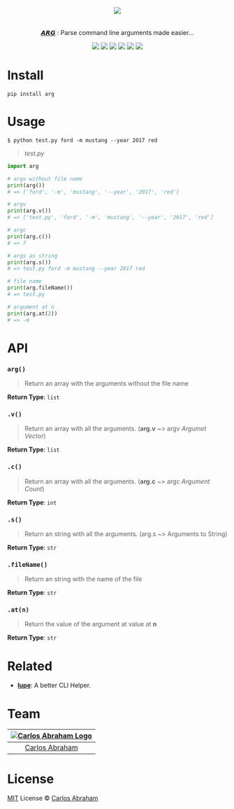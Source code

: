 <p align="center" id="top">
	<a href="https://pypi.org/project/arg"><img src="https://cdn.abraham.gq/projects/arg/logo.svg"></a>
	<br>
	<br>
	<br>
	<a href="https://pypi.org/project/arg"><b>𝘼𝙍𝙂</b></a>
	: Parse command line arguments made easier...
</p>

<p align="center">
	<!-- Travis CI -->
	<a href="https://travis-ci.org/abranhe/arg"><img src="https://img.shields.io/travis/abranhe/arg.svg?logo=travis" /></a>
	<!-- LICENSE -->
	<a href="https://github.com/abranhe/arg/blob/master/LICENSE"><img src="https://img.shields.io/github/license/abranhe/arg.svg" /></a>
	<!-- @abranhe -->
	<a href="https://github.com/abranhe"><img src="https://abranhe.com/badge.svg"></a>
	<!-- Cash me -->
	<a href="https://cash.me/$abranhe"><img src="https://cdn.abranhe.com/badges/cash-me.svg"></a>
	<!-- Patreon -->
	<a href="https://www.patreon.com/abranhe"><img src="https://cdn.abranhe.com/badges/patreon.svg" /></a>
	<!-- Paypal -->
	<a href="https://paypal.me/abranhe/10"><img src="https://cdn.abranhe.com/badges/paypal.svg" /></a>
</p>


# Install

```
pip install arg
```

# Usage

```
$ python test.py ford -m mustang --year 2017 red
```

> *test.py*

```py
import arg

# argv without file name
print(arg())
# => ['ford', '-m', 'mustang', '--year', '2017', 'red']

# argv
print(arg.v())
# => ['test.py', 'ford', '-m', 'mustang', '--year', '2017', 'red']

# argc
print(arg.c())
# => 7

# args as string
print(arg.s())
# => test.py ford -m mustang --year 2017 red

# file name
print(arg.fileName())
# => test.py

# argument at n
print(arg.at(2))
# => -m

```

# API

### `arg()`

> Return an array with the arguments without the file name

**Return Type**: `list`

### `.v()`

> Return an array with all the arguments. (**arg.v** ~> argv *Argumet Vector*)

**Return Type**: `list`

### `.c()`

> Return an array with all the arguments. (**arg.c** ~> argc *Argument Count*)

**Return Type**: `int`

### `.s()`

> Return an string with all the arguments. (arg.s ~> Arguments to String)

**Return Type**: `str`

### `.fileName()`

> Return an string with the name of the file

**Return Type**: `str`

### `.at(n)`

> Return the value of the argument at value at **n**

**Return Type**: `str`

# Related

- [**lupe**](https://github.com/abranhe/lupe): A better CLI Helper.

# Team

|[![Carlos Abraham Logo](https://avatars3.githubusercontent.com/u/21347264?s=50&v=4)](https://abranhe.com)|
| :-: |
| [Carlos Abraham](https://github.com/abranhe) |

# License

[MIT](https://github.com/abranhe/arg/blob/master/LICENSE) License © [Carlos Abraham](https://github.com/abranhe/)
